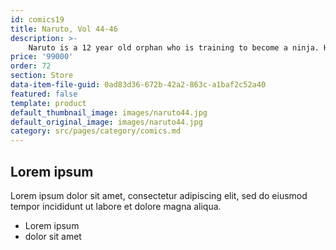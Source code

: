 ```yaml
---
id: comics19
title: Naruto, Vol 44-46
description: >-
    Naruto is a 12 year old orphan who is training to become a ninja. His dream to become Hokage of the the village where he lives, the Village Hidden in the Leaves also known as Konohagakure so he can gain everyone's respect.
price: '99000'
order: 72
section: Store
data-item-file-guid: 0ad83d36-672b-42a2-863c-a1baf2c52a40
featured: false
template: product
default_thumbnail_image: images/naruto44.jpg
default_original_image: images/naruto44.jpg
category: src/pages/category/comics.md
---
```

## Lorem ipsum
Lorem ipsum dolor sit amet, consectetur adipiscing elit, sed do eiusmod tempor incididunt ut labore et dolore magna aliqua.
- Lorem ipsum
- dolor sit amet